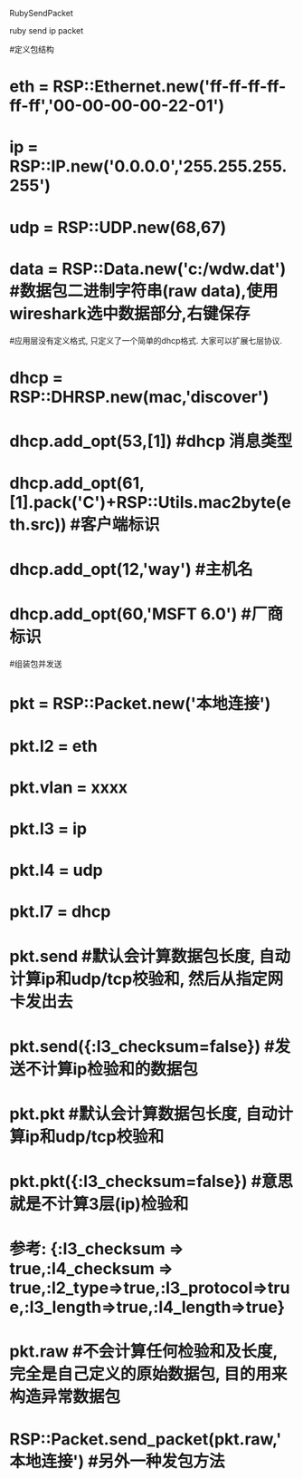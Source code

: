 RubySendPacket

ruby send ip  packet


#定义包结构
# eth = RSP::Ethernet.new('ff-ff-ff-ff-ff-ff','00-00-00-00-22-01')
# ip = RSP::IP.new('0.0.0.0','255.255.255.255')
# udp = RSP::UDP.new(68,67)
# data = RSP::Data.new('c:/wdw.dat')	 #数据包二进制字符串(raw data),使用wireshark选中数据部分,右键保存


#应用层没有定义格式, 只定义了一个简单的dhcp格式.  大家可以扩展七层协议.
# dhcp = RSP::DHRSP.new(mac,'discover')
# dhcp.add_opt(53,[1])	#dhcp 消息类型
# dhcp.add_opt(61,[1].pack('C')+RSP::Utils.mac2byte(eth.src))  #客户端标识
# dhcp.add_opt(12,'way')  #主机名
# dhcp.add_opt(60,'MSFT 6.0')  #厂商标识

#组装包并发送
# pkt = RSP::Packet.new('本地连接')
# pkt.l2 = eth
# pkt.vlan = xxxx
# pkt.l3 = ip
# pkt.l4 = udp
# pkt.l7 = dhcp
# pkt.send    #默认会计算数据包长度, 自动计算ip和udp/tcp校验和, 然后从指定网卡发出去
# pkt.send({:l3_checksum=false})   #发送不计算ip检验和的数据包

# pkt.pkt  #默认会计算数据包长度, 自动计算ip和udp/tcp校验和
# pkt.pkt({:l3_checksum=false})  #意思就是不计算3层(ip)检验和
# 参考: {:l3_checksum => true,:l4_checksum => true,:l2_type=>true,:l3_protocol=>true,:l3_length=>true,:l4_length=>true}
# pkt.raw  #不会计算任何检验和及长度, 完全是自己定义的原始数据包, 目的用来构造异常数据包

# RSP::Packet.send_packet(pkt.raw,'本地连接')		#另外一种发包方法
